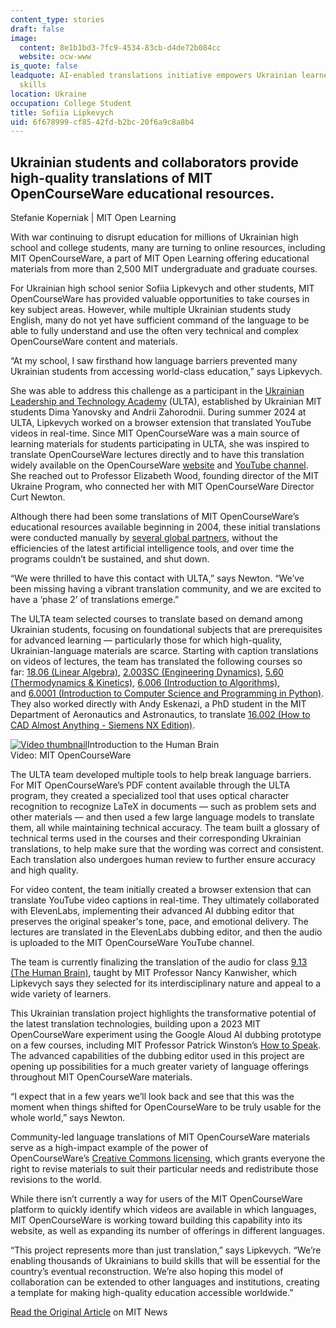 ```yaml
---
content_type: stories
draft: false
image:
  content: 8e1b1bd3-7fc9-4534-83cb-d4de72b084cc
  website: ocw-www
is_quote: false
leadquote: AI-enabled translations initiative empowers Ukrainian learners with new
  skills
location: Ukraine
occupation: College Student
title: Sofiia Lipkevych
uid: 6f678999-cf85-42fd-b2bc-20f6a9c8a8b4
---
```

## Ukrainian students and collaborators provide high-quality translations of MIT OpenCourseWare educational resources.

Stefanie Koperniak | MIT Open Learning

With war continuing to disrupt education for millions of Ukrainian high school and college students, many are turning to online resources, including MIT OpenCourseWare, a part of MIT Open Learning offering educational materials from more than 2,500 MIT undergraduate and graduate courses.

For Ukrainian high school senior Sofiia Lipkevych and other students, MIT OpenCourseWare has provided valuable opportunities to take courses in key subject areas. However, while multiple Ukrainian students study English, many do not yet have sufficient command of the language to be able to fully understand and use the often very technical and complex OpenCourseWare content and materials.

“At my school, I saw firsthand how language barriers prevented many Ukrainian students from accessing world-class education,” says Lipkevych.

She was able to address this challenge as a participant in the [Ukrainian Leadership and Technology Academy](https://ultacademy.org/en/) (ULTA), established by Ukrainian MIT students Dima Yanovsky and Andrii Zahorodnii. During summer 2024 at ULTA, Lipkevych worked on a browser extension that translated YouTube videos in real-time. Since MIT OpenCourseWare was a main source of learning materials for students participating in ULTA, she was inspired to translate OpenCourseWare lectures directly and to have this translation widely available on the OpenCourseWare [website](https://ocw.mit.edu/) and [YouTube channel](https://www.youtube.com/c/mitocw). She reached out to Professor Elizabeth Wood, founding director of the MIT Ukraine Program, who connected her with MIT OpenCourseWare Director Curt Newton.

Although there had been some translations of MIT OpenCourseWare’s educational resources available beginning in 2004, these initial translations were conducted manually by [several global partners](https://web.mit.edu/fnl/vol/163/morgenstern.html), without the efficiencies of the latest artificial intelligence tools, and over time the programs couldn’t be sustained, and shut down.

“We were thrilled to have this contact with ULTA,” says Newton. “We’ve been missing having a vibrant translation community, and we are excited to have a ‘phase 2’ of translations emerge.”

The ULTA team selected courses to translate based on demand among Ukrainian students, focusing on foundational subjects that are prerequisites for advanced learning — particularly those for which high-quality, Ukrainian-language materials are scarce. Starting with caption translations on videos of lectures, the team has translated the following courses so far: [18.06 (Linear Algebra)](https://ocw.mit.edu/courses/18-06-linear-algebra-spring-2010/), [2.003SC (Engineering Dynamics)](https://ocw.mit.edu/courses/2-003sc-engineering-dynamics-fall-2011/resources/lecture-videos/), [5.60 (Thermodynamics & Kinetics)](https://ocw.mit.edu/courses/5-60-thermodynamics-kinetics-spring-2008/), [6.006 (Introduction to Algorithms)](https://ocw.mit.edu/courses/6-006-introduction-to-algorithms-spring-2020/), and [6.0001 (Introduction to Computer Science and Programming in Python)](https://ocw.mit.edu/courses/6-0001-introduction-to-computer-science-and-programming-in-python-fall-2016/). They also worked directly with Andy Eskenazi, a PhD student in the MIT Department of Aeronautics and Astronautics, to translate [16.002 (How to CAD Almost Anything - Siemens NX Edition)](https://www.youtube.com/playlist?list=PLxiALKuvAoddTHjXga9Hhnw24mcu24jaJ).

[![Video thumbnail](https://i1.ytimg.com/vi/ba-HMvDn_vU/maxresdefault.jpg)](https://youtu.be/ba-HMvDn_vU?si=yGcEXBuvI9cstcTa)Introduction to the Human Brain  
Video: MIT OpenCourseWare

The ULTA team developed multiple tools to help break language barriers. For MIT OpenCourseWare’s PDF content available through the ULTA program, they created a specialized tool that uses optical character recognition to recognize LaTeX in documents — such as problem sets and other materials — and then used a few large language models to translate them, all while maintaining technical accuracy. The team built a glossary of technical terms used in the courses and their corresponding Ukrainian translations, to help make sure that the wording was correct and consistent. Each translation also undergoes human review to further ensure accuracy and high quality.

For video content, the team initially created a browser extension that can translate YouTube video captions in real-time. They ultimately collaborated with ElevenLabs, implementing their advanced AI dubbing editor that preserves the original speaker's tone, pace, and emotional delivery. The lectures are translated in the ElevenLabs dubbing editor, and then the audio is uploaded to the MIT OpenCourseWare YouTube channel.

The team is currently finalizing the translation of the audio for class [9.13 (The Human Brain)](https://ocw.mit.edu/courses/9-13-the-human-brain-spring-2019/), taught by MIT Professor Nancy Kanwisher, which Lipkevych says they selected for its interdisciplinary nature and appeal to a wide variety of learners.

This Ukrainian translation project highlights the transformative potential of the latest translation technologies, building upon a 2023 MIT OpenCourseWare experiment using the Google Aloud AI dubbing prototype on a few courses, including MIT Professor Patrick Winston’s [How to Speak](https://ocw.mit.edu/courses/res-tll-005-how-to-speak-january-iap-2018/pages/how-to-speak/). The advanced capabilities of the dubbing editor used in this project are opening up possibilities for a much greater variety of language offerings throughout MIT OpenCourseWare materials.

“I expect that in a few years we’ll look back and see that this was the moment when things shifted for OpenCourseWare to be truly usable for the whole world,” says Newton.

Community-led language translations of MIT OpenCourseWare materials serve as a high-impact example of the power of OpenCourseWare’s [Creative Commons licensing](https://creativecommons.org/licenses/by-nc-sa/4.0/), which grants everyone the right to revise materials to suit their particular needs and redistribute those revisions to the world.

While there isn’t currently a way for users of the MIT OpenCourseWare platform to quickly identify which videos are available in which languages, MIT OpenCourseWare is working toward building this capability into its website, as well as expanding its number of offerings in different languages.

“This project represents more than just translation,” says Lipkevych. “We’re enabling thousands of Ukrainians to build skills that will be essential for the country’s eventual reconstruction. We’re also hoping this model of collaboration can be extended to other languages and institutions, creating a template for making high-quality education accessible worldwide.”

[Read the Original Article](https://news.mit.edu/2025/ai-enabled-translations-initiative-empowers-ukrainian-learners-new-skills-0430) on MIT News